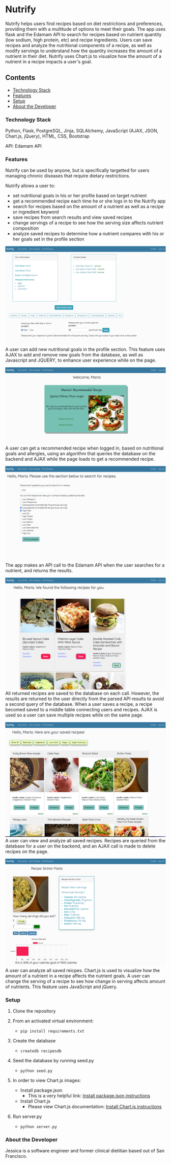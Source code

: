 # Nutrify 

  Nutrify helps users find recipes based on diet restrictions and preferences, providing them with a multitude of options to meet their goals. The app uses flask and the Edamam API to search for recipes based on nutrient quantity (low sodium, high protein, etc) and recipe ingredients. Users can save recipes and analyze the nutritional components of a recipe, as well as modify servings to understand how the quantity increases the amount of a nutrient in their diet. Nutrify uses Chart.js to visualize how the amount of a nutrient in a recipe impacts a user's goal.

## Contents
* [Technology Stack](#technology-stack)
* [Features](#features)
* [Setup](#setup)
* [About the Developer](#about-the-developer)

### Technology Stack

Python, Flask, PostgreSQL, Jinja, SQLAlchemy, JavaScript (AJAX, JSON, Chart.js, jQuery), HTML, CSS, Bootstrap  

API: Edamam API        

### Features
Nutrify can be used by anyone, but is specifically targetted for users managing chronic diseases that require dietary restrictions.

Nutrify allows a user to: 
* set nutritional goals in his or her profile based on target nutrient
* get a recommended recipe each time he or she logs in to the Nutrify app 
* search for recipes based on the amount of a nutrient as well as a recipe or ingredient keyword
* save recipes from search results and view saved recipes 
* change servings of a recipe to see how the serving size affects nutrient composition 
* analyze saved recipes to determine how a nutrient compares with his or her goals set in the profile section 


![User Profile](static/profile.png)
A user can add new nutritional goals in the profile section. This feature uses AJAX to add and remove new goals from the database, as well as Javascript and JQUERY, to enhance user experience while on the page. 


![User Portal](static/userportal.png)
A user can get a recommended recipe when logged in, based on nutritional goals and allergies, using an algorithm that queries the database on the backend and AJAX while the page loads to get a recommended recipe.


![Find-Recipes](static/findrecipes.png)
The app makes an API call to the Edamam API when the user searches for a nutrient, and returns the results. 


![User Portal](static/searchresults.png)
All returned recipes are saved to the database on each call. However, the results are returned to the user directly from the parsed API results to avoid a second query of the database. When a user saves a recipe, a recipe becomed saved to a middle table connecting users and recipes. AJAX is used so a user can save multiple recipes while on the same page. 


![View Recipes](static/viewrecipes.png)
A user can view and analyze all saved recipes. Recipes are queried from the database for a user on the backend, and an AJAX call is made to delete recipes on the page. 


![Analysis](static/analysis.png)
A user can analyze all saved reicpes. Chart.js is used to visualize how the amount of a nutrient in a recipe affects the nutrient goals. A user can change the serving of a recipe to see how change in serving affects amount of nutrients. This feature uses JavaScript and jQuery. 





###  Setup 

1. Clone the repository 

2. From an activated virtual environment: 

    * `pip install requirements.txt`

3. Create the database 

   * `createdb recipesdb`

4. Seed the database by running seed.py

   * `python seed.py`

5. In order to view Chart.js images: 
   * Install package.json
   		* This is a very helpful link: [Install package.json instructions](https://docs.npmjs.com/getting-started/using-a-package.json)
   * Install Chart.js 
       * Please view Chart.js documentation: [Install Chart.js instructions ](https://www.chartjs.org/docs/latest/getting-started/installation.html)

6. Run server.py

   * `python server.py`

 





### About the Developer
Jessica is a software engineer and former clinical dietitian based out of San Francisco. 
